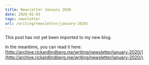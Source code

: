 ```yaml
---
title: Newsletter January 2020
date: 2020-02-03
tags: newsletter
url: /writing/newsletter/january-2020/
---
```


This post has not yet been imported to my new blog.

In the meantime, you can read it here: [http://archive.rickardlindberg.me/writing/newsletter/january-2020/](http://archive.rickardlindberg.me/writing/newsletter/january-2020/).
